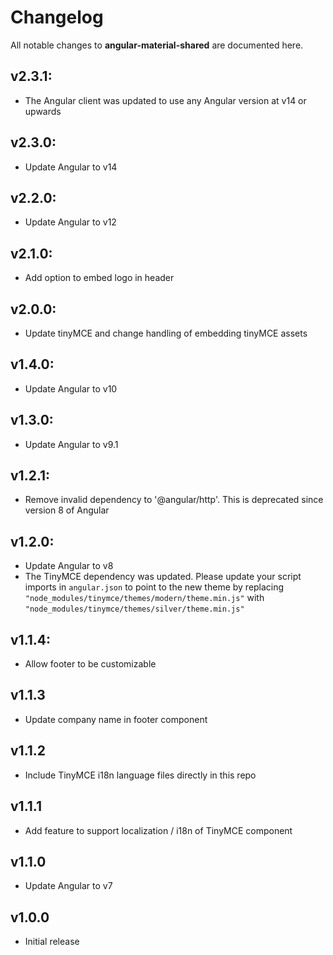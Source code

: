 # Changelog

All notable changes to **angular-material-shared** are documented here.

## v2.3.1:

- The Angular client was updated to use any Angular version at v14 or upwards

## v2.3.0:

- Update Angular to v14

## v2.2.0:

- Update Angular to v12

## v2.1.0:

- Add option to embed logo in header

## v2.0.0:

- Update tinyMCE and change handling of embedding tinyMCE assets

## v1.4.0:

- Update Angular to v10

## v1.3.0:

- Update Angular to v9.1

## v1.2.1:

- Remove invalid dependency to '@angular/http'. This is deprecated since version 8 of Angular

## v1.2.0:

- Update Angular to v8
- The TinyMCE dependency was updated. Please update your script imports in `angular.json` to point to the new theme by replacing `"node_modules/tinymce/themes/modern/theme.min.js"` with `"node_modules/tinymce/themes/silver/theme.min.js"`

## v1.1.4:

- Allow footer to be customizable

## v1.1.3

- Update company name in footer component

## v1.1.2

- Include TinyMCE i18n language files directly in this repo

## v1.1.1

- Add feature to support localization / i18n of TinyMCE component

## v1.1.0

- Update Angular to v7

## v1.0.0

- Initial release
